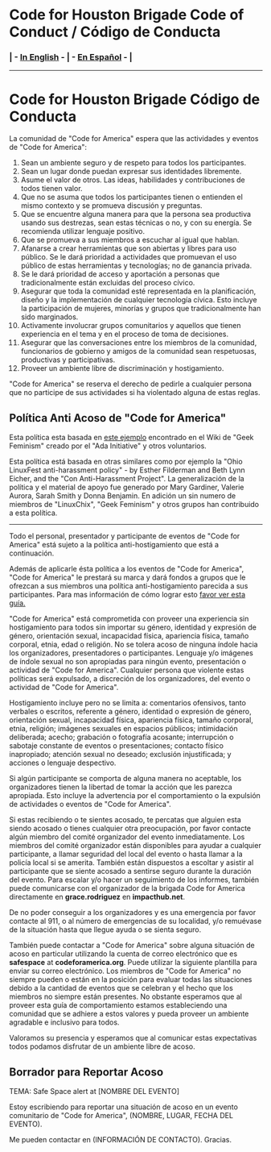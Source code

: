 # Code for Houston Brigade Code of Conduct / Código de Conducta

### | - [In English](https://github.com/codeforhoustonorg/codeofconduct/blob/master/english.md) - | - [En Español](https://github.com/codeforhoustonorg/codeofconduct/blob/master/español.md) - |

----

# Code for Houston Brigade Código de Conducta

La comunidad de "Code for America" espera que las actividades y eventos de "Code for America":

1. Sean un ambiente seguro y de respeto para todos los participantes.
2. Sean un lugar donde puedan expresar sus identidades libremente.
3. Asume el valor de otros. Las ideas, habilidades y contribuciones de todos tienen valor.
4. Que no se asuma que todos los participantes tienen o entienden el mismo contexto y se promueva discusión y preguntas.
5. Que se encuentre alguna manera para que la persona sea productiva usando sus destrezas, sean estas técnicas o no, y con su energía. Se recomienda utilizar lenguaje positivo.
6. Que se promueva a sus miembros a escuchar al igual que hablan.
7. Afanarse a crear herramientas que son abiertas y libres para uso público. Se le dará prioridad a actividades que promuevan el uso público de estas herramientas y tecnologías; no de ganancia privada.
8. Se le dará prioridad de acceso y aportación a personas que tradicionalmente están excluidas del proceso cívico.
9. Asegurar que toda la comunidad esté representada en la planificación, diseño y la implementación de cualquier tecnología cívica. Esto incluye la participación de mujeres, minorías y grupos que tradicionalmente han sido marginados.
10. Activamente involucrar grupos comunitarios y aquellos que tienen experiencia en el tema y en el proceso de toma de decisiones.
11. Asegurar que las conversaciones entre los miembros de la comunidad, funcionarios de gobierno y amigos de la comunidad sean respetuosas, productivas y participativas.
12. Proveer un ambiente libre de discriminación y hostigamiento.

"Code for America" se reserva el derecho de pedirle a cualquier persona que no participe de sus actividades si ha violentado alguna de estas reglas.

## Política Anti Acoso de "Code for America"

Esta política esta basada en [este ejemplo](http://geekfeminism.wikia.com/wiki/Conference_anti-harassment/Policy) encontrado en el Wiki de "Geek Feminism" creado por el "Ada Initiative" y otros voluntarios.

Esta política está basada en otras similares como por ejemplo la
"Ohio LinuxFest anti-harassment policy" - by Esther Filderman and Beth Lynn Eicher, and the "Con Anti-Harassment Project". La generalización de la política y el material de apoyo fue generado por Mary Gardiner, Valerie Aurora, Sarah Smith y Donna Benjamin. En adición un sin numero de miembros de "LinuxChix", "Geek Feminism" y otros grupos han contribuido a esta política.

----

Todo el personal, presentador y participante de eventos de "Code for America" está sujeto a la política anti-hostigamiento que está a continuación.

Además de aplicarle ésta política a los eventos de "Code for America", "Code for America" le prestará su marca y dará fondos a grupos que le ofrezcan a sus miembros una política anti-hostigamiento parecida a sus participantes. Para mas información de cómo lograr esto [favor ver esta guía.](https://docs.google.com/a/codeforamerica.org/document/d/1Zg2FDt7awgfCmdcbzMwKHMb1A7KDOhs_z7ibCb3TLLQ/edit)

"Code for America" está comprometida con proveer una experiencia sin hostigamiento para todos sin importar su género, identidad y expresión de género, orientación sexual, incapacidad física, apariencia física, tamaño corporal, etnia, edad o religión. No se tolera acoso de ninguna índole hacia los organizadores, presentadores o participantes. Lenguaje y/o imágenes de índole sexual no son apropiadas para ningún evento, presentación o actividad de "Code for America". Cualquier persona que violente estas políticas será expulsado, a discreción de los organizadores, del evento o actividad de "Code for America".

Hostigamiento incluye pero no se limita a: comentarios ofensivos, tanto verbales o escritos, referente a género, identidad o expresión de género, orientación sexual, incapacidad física, apariencia física, tamaño corporal, etnia, religión; imágenes sexuales en espacios públicos; intimidación deliberada; acecho; grabación o fotografía acosante; interrupción o sabotaje constante de eventos o presentaciones; contacto físico inapropiado; atención sexual no deseado; exclusión injustificada; y acciones o lenguaje despectivo.

Si algún participante se comporta de alguna manera no aceptable, los organizadores tienen la libertad de tomar la acción que les parezca apropiada. Esto incluye la advertencia por el comportamiento o la expulsión de actividades o eventos de "Code for America".

Si estas recibiendo o te sientes acosado, te percatas que alguien esta siendo acosado o tienes cualquier otra preocupación, por favor contacte algún miembro del comité organizador del evento inmediatamente. Los miembros del comité organizador están disponibles para ayudar a cualquier participante, a llamar seguridad del local del evento o hasta llamar a la policía local si se amerita. También están dispuestos a escoltar y asistir al participante que se siente acosado a sentirse seguro durante la duración del evento. Para escalar y/o hacer un seguimiento de los informes, también puede comunicarse con el organizador de la brigada Code for America directamente en **grace.rodriguez** en **impacthub.net**.

De no poder conseguir a los organizadores y es una emergencia por favor contacte al 911, o al número de emergencias de su localidad, y/o remuévase de la situación hasta que llegue ayuda o se sienta seguro.

También puede contactar a "Code for America" sobre alguna situación de acoso en particular utilizando la cuenta de correo electrónico que es **safespace** at **codeforamerica.org**. Puede utilizar la siguiente plantilla para enviar su correo electrónico. Los miembros de "Code for America" no siempre pueden o están en la posición para evaluar todas las situaciones debido a la cantidad de eventos que se celebran y el hecho que los miembros no siempre están presentes. No obstante esperamos que al proveer esta guía de comportamiento estamos estableciendo una comunidad que se adhiere a estos valores y pueda proveer un ambiente agradable e inclusivo para todos.

Valoramos su presencia y esperamos que al comunicar estas expectativas todos podamos disfrutar de un ambiente libre de acoso.

## Borrador para Reportar Acoso

TEMA: Safe Space alert at [NOMBRE DEL EVENTO]

Estoy escribiendo para reportar una situación de acoso en un evento comunitario de "Code for America", (NOMBRE, LUGAR, FECHA DEL EVENTO).

Me pueden contactar en (INFORMACIÓN DE CONTACTO). Gracias.
